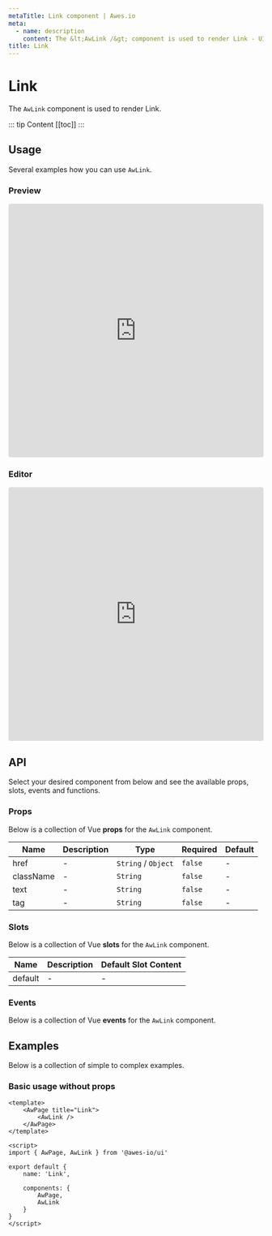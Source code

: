 ```yaml
---
metaTitle: Link сomponent | Awes.io
meta:
  - name: description
    content: The &lt;AwLink /&gt; component is used to render Link - UI Vue component for Awes.io.
title: Link
---
```

# Link

The `AwLink` component is used to render Link.

::: tip Content
[[toc]]
:::

## Usage
Several examples how you can use `AwLink`.

### Preview
<iframe
     src='https://codesandbox.io/embed/github/awes-io/client/tree/master/examples/basic-ui?autoresize=1&fontsize=14&hidenavigation=1&initialpath=%2Faw-link&module=%2Fpages%2Faw-link.vue&theme=dark&view=preview'
     style='width:100%; height:500px; border:0; border-radius: 4px; overflow:hidden;'
     title='basic-ui'
     allow='geolocation; microphone; camera; midi; vr; accelerometer; gyroscope; payment; ambient-light-sensor; encrypted-media; usb'
     sandbox='allow-modals allow-forms allow-popups allow-scripts allow-same-origin'
   ></iframe>

### Editor
<iframe
     src='https://codesandbox.io/embed/github/awes-io/client/tree/master/examples/basic-ui?autoresize=1&fontsize=14&hidenavigation=1&initialpath=%2Faw-link&module=%2Fpages%2Faw-link.vue&theme=dark&view=editor'
     style='width:100%; height:500px; border:0; border-radius: 4px; overflow:hidden;'
     title='basic-ui'
     allow='geolocation; microphone; camera; midi; vr; accelerometer; gyroscope; payment; ambient-light-sensor; encrypted-media; usb'
     sandbox='allow-modals allow-forms allow-popups allow-scripts allow-same-origin'
   ></iframe>

## API
Select your desired component from below and see the available props, slots, events and functions.

### Props
Below is a collection of Vue **props** for the `AwLink` component.
<!-- @vuese:AwLink:props:start -->
|Name|Description|Type|Required|Default|
|---|---|---|---|---|
|href|-|`String` /  `Object`|`false`|-|
|className|-|`String`|`false`|-|
|text|-|`String`|`false`|-|
|tag|-|`String`|`false`|-|

<!-- @vuese:AwLink:props:end -->



### Slots
Below is a collection of Vue **slots** for the `AwLink` component.
<!-- @vuese:AwLink:slots:start -->
|Name|Description|Default Slot Content|
|---|---|---|
|default|-|-|

<!-- @vuese:AwLink:slots:end -->




### Events
Below is a collection of Vue **events** for the `AwLink` component.
<!-- @vuese:AwLink:events:start -->

<!-- @vuese:AwLink:events:end -->
## Examples
Below is a collection of simple to complex examples.

### Basic usage without props
```vue
<template>
    <AwPage title="Link">
        <AwLink />
    </AwPage>
</template>

<script>
import { AwPage, AwLink } from '@awes-io/ui'

export default {
    name: 'Link',

    components: {
        AwPage,
        AwLink
    }
}
</script>

```


